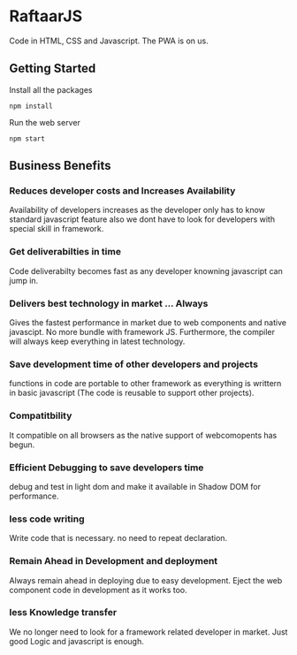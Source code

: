 # RaftaarJS
Code in HTML, CSS and Javascript. The PWA is on us.

## Getting Started

Install all the packages
```
npm install
```

Run the web server
```
npm start
```


## Business Benefits
### Reduces developer costs and Increases Availability
Availability of developers increases as the developer only has to know standard javascript feature also we dont have to look for developers with special skill in framework.

### Get deliverabilties in time
Code deliverabilty becomes fast as any developer knowning javascript can jump in.

### Delivers best technology in market ... Always
Gives the fastest performance in market due to web components and native javascipt. No more bundle with framework JS. Furthermore, the compiler will always keep everything in latest technology.

### Save development time of other developers and projects
functions in code are portable to other framework as everything is writtern in basic javascript (The code is reusable to support other projects).

### Compatitbility
It compatible on all browsers as the native support of webcomopents has begun.

### Efficient Debugging to save developers time
debug and test in light dom and make it available in Shadow DOM for performance.

### less code writing
Write code that is necessary. no need to repeat declaration.

### Remain Ahead in Development and deployment
Always remain ahead in deploying due to easy development. Eject the web component code in development as it works too.

### less Knowledge transfer
We no longer need to look for a framework related developer in market. Just good Logic and javascript is enough.

